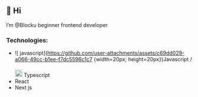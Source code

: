 ## 👋 Hi 
I’m @Blocku beginner frontend developer

### Technologies:
- ![ javascript](https://github.com/user-attachments/assets/c69dd029-a066-49cc-b1ee-f7dc5596c1c7 {width=20px; height=20px})Javascript / <img style="margin-top: 20px" src="https://github.com/user-attachments/assets/3ef5b9a2-8a7c-4942-862f-0b7b080e12a8" width="20" height="20"> Typescript
- React
- Next js

